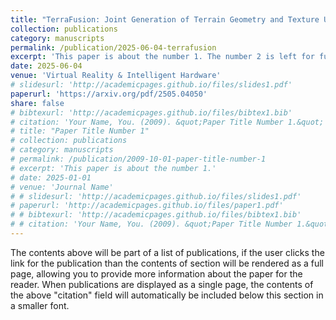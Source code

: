 ```yaml
---
title: "TerraFusion: Joint Generation of Terrain Geometry and Texture Using Latent Diffusion Models"
collection: publications
category: manuscripts
permalink: /publication/2025-06-04-terrafusion
excerpt: 'This paper is about the number 1. The number 2 is left for future work.'
date: 2025-06-04
venue: 'Virtual Reality & Intelligent Hardware'
# slidesurl: 'http://academicpages.github.io/files/slides1.pdf'
paperurl: 'https://arxiv.org/pdf/2505.04050'
share: false
# bibtexurl: 'http://academicpages.github.io/files/bibtex1.bib'
# citation: 'Your Name, You. (2009). &quot;Paper Title Number 1.&quot; <i>Journal 1</i>. 1(1).'
# title: "Paper Title Number 1"
# collection: publications
# category: manuscripts
# permalink: /publication/2009-10-01-paper-title-number-1
# excerpt: 'This paper is about the number 1.'
# date: 2025-01-01
# venue: 'Journal Name'
# # slidesurl: 'http://academicpages.github.io/files/slides1.pdf'
# paperurl: 'http://academicpages.github.io/files/paper1.pdf'
# # bibtexurl: 'http://academicpages.github.io/files/bibtex1.bib'
# # citation: 'Your Name, You. (2009). &quot;Paper Title Number 1.&quot; <i>Journal 1</i>. 1(1).'
---
```

The contents above will be part of a list of publications, if the user clicks the link for the publication than the contents of section will be rendered as a full page, allowing you to provide more information about the paper for the reader. When publications are displayed as a single page, the contents of the above "citation" field will automatically be included below this section in a smaller font.
<!-- これらの内容は、公開論文のリストの一部として表示されます。ユーザーが論文のリンクをクリックすると、このセクションの内容が1ページ全体として表示され、読者に論文の詳細情報を提供することができます。公開論文が単一ページとして表示される場合、上記の「citation」フィールドの内容がこのセクションの下部に小さいフォントで自動的に含まれます。 -->